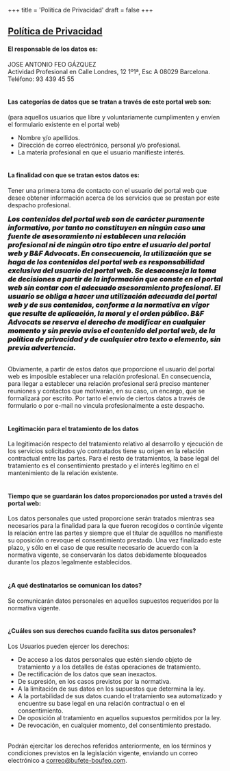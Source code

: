 +++
title = 'Política de Privacidad'
draft = false
+++
<span><br></span>
## <u>Política de Privacidad</u>

#### El responsable de los datos es:

JOSE ANTONIO FEO GÁZQUEZ<br>
Actividad Profesional en Calle Londres, 12 1º1ª, Esc A 08029 Barcelona.<br>
Teléfono: 93 439 45 55<br><br>

#### Las categorías de datos que se tratan a través de este portal web son:
(para aquellos usuarios que libre y voluntariamente cumplimenten y envíen el formulario existente en el portal web)

* Nombre y/o apellidos.
* Dirección de correo electrónico, personal y/o profesional.
* La materia profesional en que el usuario manifieste interés.<br><br>
 
#### La finalidad con que se tratan estos datos es:
Tener una primera toma de contacto con el usuario del portal web que desee obtener información acerca de los servicios que se prestan por este despacho profesional. 

<span style="font-style: oblique 40deg; font-size: 16px; font-weight: 900;">
    Los contenidos del portal web son de carácter puramente informativo, por tanto no constituyen en ningún caso una fuente de asesoramiento ni establecen una relación profesional ni de ningún otro tipo entre el usuario del portal web y B&F Advocats. En consecuencia, la utilización que se haga de los contenidos del portal web es responsabilidad exclusiva del usuario del portal web. Se desaconseja la toma de decisiones a partir de la información que conste en el portal web sin contar con el adecuado asesoramiento profesional. El usuario se obliga a hacer una utilización adecuada del portal web y de sus contenidos, conforme a la normativa en vigor que resulte de aplicación, la moral y el orden público. B&F Advocats se reserva el derecho de modificar en cualquier momento y sin previo aviso el contenido del portal web, de la política de privacidad y de cualquier otro texto o elemento, sin previa advertencia.
</span>

<br>Obviamente, a partir de estos datos que proporcione el usuario del portal web es imposible establecer una relación profesional. En consecuencia, para llegar a establecer una relación profesional será preciso mantener reuniones y contactos que motivarán, en su caso, un encargo, que se formalizará por escrito. Por tanto el envío de ciertos datos a través de formulario o por e-mail no vincula profesionalmente a este despacho.<br><br>

#### Legitimación para el tratamiento de los datos
La legitimación respecto del tratamiento relativo al desarrollo y ejecución de los servicios solicitados y/o contratados tiene su origen en la relación contractual entre las partes. Para el resto de tratamientos, la base legal del tratamiento es el consentimiento prestado y el interés legítimo en el mantenimiento de la relación existente.<br><br>

#### Tiempo que se guardarán los datos proporcionados por usted a través del portal web:
Los datos personales que usted proporcione serán tratados mientras sea necesarios para la finalidad para la que fueron recogidos o continúe vigente la relación entre las partes y siempre que el titular de aquéllos no manifieste su oposición o revoque el consentimiento prestado. Una vez finalizado este plazo, y sólo en el caso de que resulte necesario de acuerdo con la normativa vigente, se conservarán los datos debidamente bloqueados durante los plazos legalmente establecidos.<br><br>

#### ¿A qué destinatarios se comunican los datos?
Se comunicarán datos personales en aquellos supuestos requeridos por la normativa vigente.<br><br>

#### ¿Cuáles son sus derechos cuando facilita sus datos personales?
Los Usuarios pueden ejercer los derechos:
* De acceso a los datos personales que estén siendo objeto de tratamiento y a los detalles de éstas operaciones de tratamiento.
* De rectificación de los datos que sean inexactos.
* De supresión, en los casos previstos por la normativa.
* A la limitación de sus datos en los supuestos que determina la ley.
* A la portabilidad de sus datos cuando el tratamiento sea automatizado y encuentre su base legal en una relación contractual o en el consentimiento.
* De oposición al tratamiento en aquellos supuestos permitidos por la ley.
* De revocación, en cualquier momento, del consentimiento prestado.<br><br>

Podrán ejercitar los derechos referidos anteriormente, en los términos y condiciones previstos en la legislación vigente, enviando un correo electrónico a correo@bufete-boufeo.com.